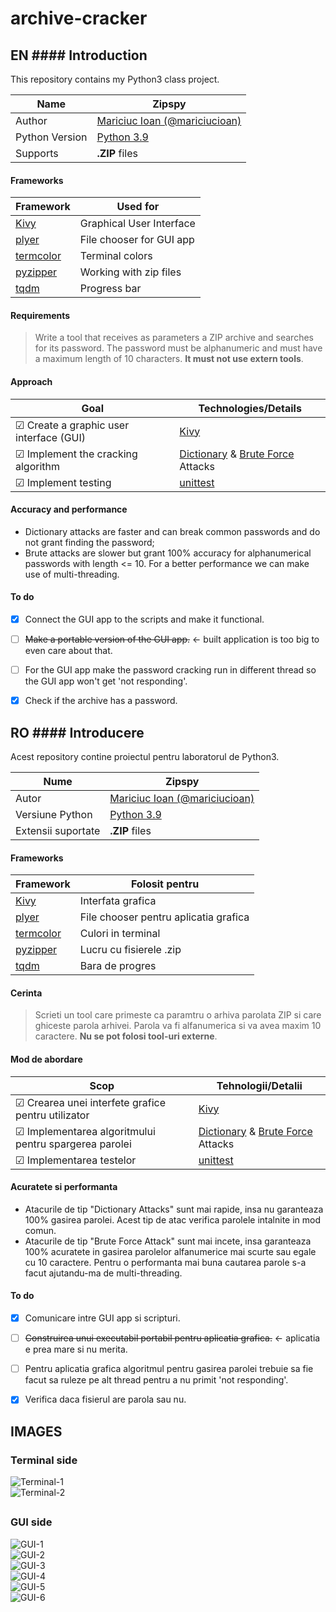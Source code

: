 
  
    
# archive-cracker      
## EN #### Introduction      
 This repository contains my Python3 class project.      
      
| Name | Zipspy |      
|--|--|      
| Author | [Mariciuc Ioan (@mariciucioan)](https://github.com/mariciucioan/)      
| Python Version | [Python 3.9](https://docs.python.org/3.9/) |      
| Supports | **.ZIP** files |    
  
#### Frameworks  
  
| Framework | Used for |  
|--|--|  
| [Kivy](https://kivy.org/#home) | Graphical User Interface |   
| [plyer](https://pypi.org/project/plyer/) | File chooser for GUI app |  
| [termcolor](https://pypi.org/project/termcolor/) | Terminal colors |  
| [pyzipper](https://pypi.org/project/pyzipper/) | Working with zip files |  
| [tqdm](https://tqdm.github.io/) | Progress bar |  
      
#### Requirements 
> Write a tool that receives as parameters a ZIP archive and searches for its password. The password must be alphanumeric and must have a maximum length of 10 characters. **It must not use extern tools**.   
#### Approach   
 | Goal | Technologies/Details |      
| -- | -- |      
|☑ Create a graphic user interface (GUI)| [Kivy](https://kivy.org/#home) |      
|☑ Implement the cracking algorithm | [Dictionary](https://www.tech-faq.com/dictionary-attack.html) & [Brute Force](https://www.tech-faq.com/brute-force-attack.html) Attacks |      
|☑ Implement testing| [unittest](https://docs.python.org/3/library/unittest.html) |  
  
#### Accuracy and performance  
  
 - Dictionary attacks are faster and can break common passwords and do not grant finding the password;  
 - Brute attacks are slower but grant 100% accuracy for alphanumerical passwords with length <= 10. For a better performance we can make use of multi-threading.  
  
#### To do  
  
 - [x] Connect the GUI app to the scripts and make it functional.  
 - [ ] ~~Make a portable version of the GUI app.~~ <- built application is too big to even care about that.  
 - [ ] For the GUI app make the password cracking run in different thread so the GUI app won't get 'not responding'.  
 - [x] Check if the archive has a password.  
  
      
## RO #### Introducere      
 Acest repository contine proiectul pentru laboratorul de Python3.      
      
| Nume | Zipspy |      
|--|--|      
| Autor | [Mariciuc Ioan (@mariciucioan)](https://github.com/mariciucioan/)      
| Versiune Python | [Python 3.9](https://docs.python.org/3.9/) |      
| Extensii suportate| **.ZIP** files      
  
#### Frameworks  
  
| Framework | Folosit pentru|  
|--|--|  
| [Kivy](https://kivy.org/#home) | Interfata grafica |   
| [plyer](https://pypi.org/project/plyer/) | File chooser pentru aplicatia grafica |  
| [termcolor](https://pypi.org/project/termcolor/) | Culori in terminal |  
| [pyzipper](https://pypi.org/project/pyzipper/) | Lucru cu fisierele .zip |  
| [tqdm](https://tqdm.github.io/) | Bara de progres |  
      
#### Cerinta 
> Scrieti un tool care primeste ca paramtru o arhiva parolata ZIP si care ghiceste parola arhivei. Parola va fi alfanumerica si va avea maxim 10 caractere. **Nu se pot folosi tool-uri externe**. 

 #### Mod de abordare   
 | Scop | Tehnologii/Detalii |      
|--|--|      
|☑ Crearea unei interfete grafice pentru utilizator| [Kivy](https://kivy.org/#home) |      
|☑ Implementarea algoritmului pentru spargerea parolei| [Dictionary](https://www.tech-faq.com/dictionary-attack.html) & [Brute Force](https://www.tech-faq.com/brute-force-attack.html) Attacks |      
|☑ Implementarea testelor| [unittest](https://docs.python.org/3/library/unittest.html) |  
  
#### Acuratete si performanta  
  
 - Atacurile de tip "Dictionary Attacks" sunt mai rapide, insa nu garanteaza 100% gasirea parolei. Acest tip de atac verifica parolele intalnite in mod comun.  
 - Atacurile de tip "Brute Force Attack" sunt mai incete, insa garanteaza 100% acuratete in gasirea parolelor alfanumerice mai scurte sau egale cu 10 caractere. Pentru o performanta mai buna cautarea parole s-a facut ajutandu-ma de multi-threading.  
  
#### To do  
  
 - [x] Comunicare intre GUI app si scripturi.  
 - [ ] ~~Construirea unui executabil portabil pentru aplicatia grafica.~~ <- aplicatia e prea mare si nu merita.  
 - [ ] Pentru aplicatia grafica algoritmul pentru gasirea parolei trebuie sa fie facut sa ruleze pe alt thread pentru a nu primit 'not responding'.  
 - [x] Verifica daca fisierul are parola sau nu.  
  
  
## IMAGES  
  
### Terminal side  
![Terminal-1](https://github.com/mariciucioan/archive-cracker/blob/main/resources/images/zipspy-pics/zipspy-1.PNG?raw=true)  
![Terminal-2](https://github.com/mariciucioan/archive-cracker/blob/main/resources/images/zipspy-pics/zipspy-2.PNG?raw=true)  
  
##  
  
### GUI side  
![GUI-1](https://github.com/mariciucioan/archive-cracker/blob/main/resources/images/zipspy-pics/zipspy-gui-1.PNG?raw=true)  
![GUI-2](https://github.com/mariciucioan/archive-cracker/blob/main/resources/images/zipspy-pics/zipspy-gui-2-1.PNG?raw=true)  
![GUI-3](https://github.com/mariciucioan/archive-cracker/blob/main/resources/images/zipspy-pics/zipspy-2-2.PNG?raw=true)  
![GUI-4](https://github.com/mariciucioan/archive-cracker/blob/main/resources/images/zipspy-pics/zipspy-3.PNG?raw=true)  
![GUI-5](https://github.com/mariciucioan/archive-cracker/blob/main/resources/images/zipspy-pics/zipspy-4.PNG?raw=true)  
![GUI-6](https://github.com/mariciucioan/archive-cracker/blob/main/resources/images/zipspy-pics/zipspy-5.PNG?raw=true)
